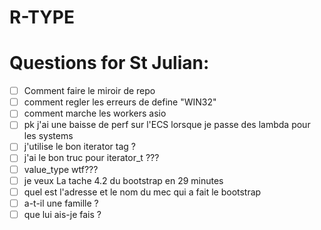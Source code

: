 # R-TYPE

# Questions for St Julian:

- [ ] Comment faire le miroir de repo
- [ ] comment regler les erreurs de define "WIN32"
- [ ] comment marche les workers asio
- [ ] pk j'ai une baisse de perf sur l'ECS lorsque je passe des lambda pour les systems
- [ ] j'utilise le bon iterator tag ?
- [ ] j'ai le bon truc pour iterator_t ???
- [ ] value_type wtf???
- [ ] je veux La tache 4.2 du bootstrap en 29 minutes
- [ ] quel est l'adresse et le nom du mec qui a fait le bootstrap
- [ ] a-t-il une famille ?
- [ ] que lui ais-je fais ?
